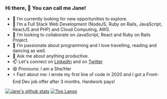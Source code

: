 ### Hi there, 👋 You can call me Jane!

- 🔭 I’m currently looking for new opportunities to explore.
- 🌱 I’m a Full Stack Web Development (NodeJS, Ruby on Rails, JavaScript, ReactJS and PHP) and Cloud Computing, AWS.
- 👯 I’m looking to collaborate on JavaScript, React and Ruby on Rails Project.
- 🤔 I’m passionate about programming and I love travelling, reading and dancing as well.
- 💬 Ask me about anything productive.
- 📫 Let's connect on [LinkedIn](https://www.linkedin.com/in/witah-georjane/) and on [Twitter](https://twitter.com/WittyJany)
- 😄 Pronouns: I am a She/Her
- ⚡ Fact about me: I wrote my first line of code in 2020 and I got a Front-End Dev job offer after 3 months. Hardwork pays!

[![Jane's github stats](https://github-readme-stats.vercel.app/api?username=Georjane&show_icons=true&theme=radical)](https://github.com/Georjane/github-readme-stats)  [![Top Langs](https://github-readme-stats.vercel.app/api/top-langs/?username=Georjane&show_icons=true&theme=radical&layout=compact)](https://github.com/Georjane/github-readme-stats)

<!--
**Georjane/Georjane** is a ✨ _special_ ✨ repository because its `README.md` (this file) appears on your GitHub profile.

Here are some ideas to get you started:

- 🔭 I’m currently working on ...
- 🌱 I’m currently learning ...
- 👯 I’m looking to collaborate on ...
- 🤔 I’m looking for help with ...
- 💬 Ask me about ...
- 📫 How to reach me: ...
- 😄 Pronouns: ...
- ⚡ Fun fact: ...
-->

